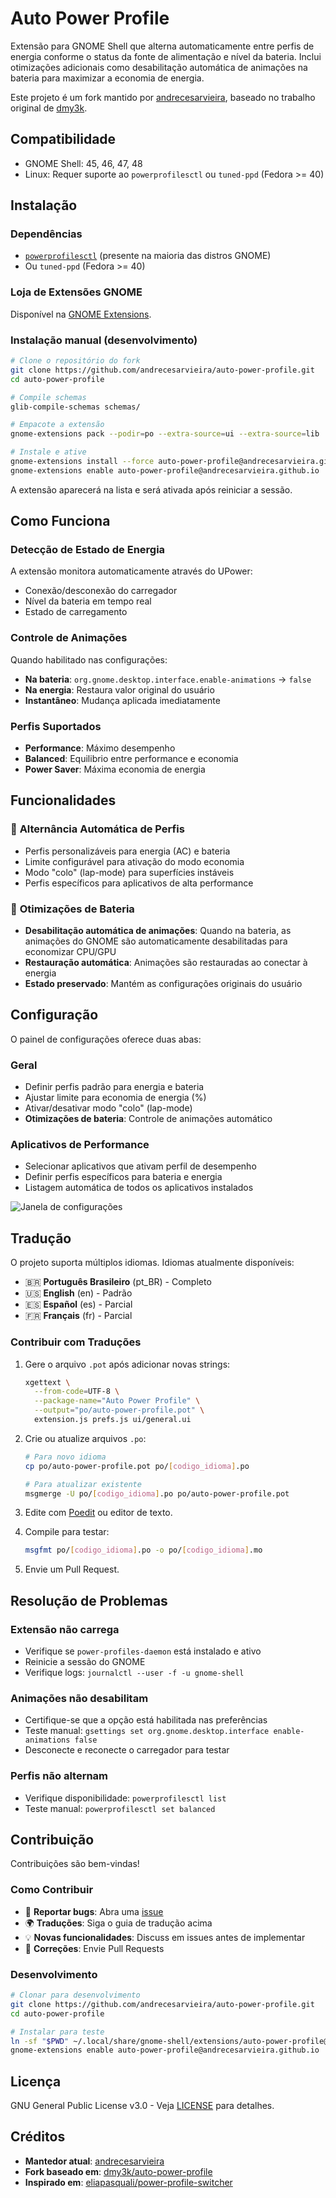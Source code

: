 # Auto Power Profile

Extensão para GNOME Shell que alterna automaticamente entre perfis de energia conforme o status da fonte de alimentação e nível da bateria. Inclui otimizações adicionais como desabilitação automática de animações na bateria para maximizar a economia de energia.

Este projeto é um fork mantido por [andrecesarvieira](https://github.com/andrecesarvieira), baseado no trabalho original de [dmy3k](https://github.com/dmy3k/auto-power-profile).

## Compatibilidade

- GNOME Shell: 45, 46, 47, 48
- Linux: Requer suporte ao `powerprofilesctl` ou `tuned-ppd` (Fedora >= 40)

## Instalação

### Dependências

- [`powerprofilesctl`](https://gitlab.freedesktop.org/upower/power-profiles-daemon) (presente na maioria das distros GNOME)
- Ou `tuned-ppd` (Fedora >= 40)

### Loja de Extensões GNOME

Disponível na [GNOME Extensions](https://extensions.gnome.org/extension/6583/auto-power-profile/).

### Instalação manual (desenvolvimento)

```bash
# Clone o repositório do fork
git clone https://github.com/andrecesarvieira/auto-power-profile.git
cd auto-power-profile

# Compile schemas
glib-compile-schemas schemas/

# Empacote a extensão
gnome-extensions pack --podir=po --extra-source=ui --extra-source=lib

# Instale e ative
gnome-extensions install --force auto-power-profile@andrecesarvieira.github.io.shell-extension.zip
gnome-extensions enable auto-power-profile@andrecesarvieira.github.io
```

A extensão aparecerá na lista e será ativada após reiniciar a sessão.

## Como Funciona

### **Detecção de Estado de Energia**

A extensão monitora automaticamente através do UPower:

- Conexão/desconexão do carregador
- Nível da bateria em tempo real
- Estado de carregamento

### **Controle de Animações**

Quando habilitado nas configurações:

- **Na bateria**: `org.gnome.desktop.interface.enable-animations` → `false`
- **Na energia**: Restaura valor original do usuário
- **Instantâneo**: Mudança aplicada imediatamente

### **Perfis Suportados**

- **Performance**: Máximo desempenho
- **Balanced**: Equilibrio entre performance e economia
- **Power Saver**: Máxima economia de energia

## Funcionalidades

### 🔄 **Alternância Automática de Perfis**

- Perfis personalizáveis para energia (AC) e bateria
- Limite configurável para ativação do modo economia
- Modo "colo" (lap-mode) para superfícies instáveis
- Perfis específicos para aplicativos de alta performance

### 🔋 **Otimizações de Bateria**

- **Desabilitação automática de animações**: Quando na bateria, as animações do GNOME são automaticamente desabilitadas para economizar CPU/GPU
- **Restauração automática**: Animações são restauradas ao conectar à energia
- **Estado preservado**: Mantém as configurações originais do usuário

## Configuração

O painel de configurações oferece duas abas:

### **Geral**

- Definir perfis padrão para energia e bateria
- Ajustar limite para economia de energia (%)
- Ativar/desativar modo "colo" (lap-mode)
- **Otimizações de bateria**: Controle de animações automático

### **Aplicativos de Performance**

- Selecionar aplicativos que ativam perfil de desempenho
- Definir perfis específicos para bateria e energia
- Listagem automática de todos os aplicativos instalados

![Janela de configurações](.github/img/settings.png)

## Tradução

O projeto suporta múltiplos idiomas. Idiomas atualmente disponíveis:

- 🇧🇷 **Português Brasileiro** (pt_BR) - Completo
- 🇺🇸 **English** (en) - Padrão
- 🇪🇸 **Español** (es) - Parcial
- 🇫🇷 **Français** (fr) - Parcial

### **Contribuir com Traduções**

1. Gere o arquivo `.pot` após adicionar novas strings:

   ```bash
   xgettext \
     --from-code=UTF-8 \
     --package-name="Auto Power Profile" \
     --output="po/auto-power-profile.pot" \
     extension.js prefs.js ui/general.ui
   ```

2. Crie ou atualize arquivos `.po`:

   ```bash
   # Para novo idioma
   cp po/auto-power-profile.pot po/[codigo_idioma].po

   # Para atualizar existente
   msgmerge -U po/[codigo_idioma].po po/auto-power-profile.pot
   ```

3. Edite com [Poedit](https://poedit.net/) ou editor de texto.

4. Compile para testar:

   ```bash
   msgfmt po/[codigo_idioma].po -o po/[codigo_idioma].mo
   ```

5. Envie um Pull Request.

## Resolução de Problemas

### **Extensão não carrega**

- Verifique se `power-profiles-daemon` está instalado e ativo
- Reinicie a sessão do GNOME
- Verifique logs: `journalctl --user -f -u gnome-shell`

### **Animações não desabilitam**

- Certifique-se que a opção está habilitada nas preferências
- Teste manual: `gsettings set org.gnome.desktop.interface enable-animations false`
- Desconecte e reconecte o carregador para testar

### **Perfis não alternam**

- Verifique disponibilidade: `powerprofilesctl list`
- Teste manual: `powerprofilesctl set balanced`

## Contribuição

Contribuições são bem-vindas!

### **Como Contribuir**

- 🐛 **Reportar bugs**: Abra uma [issue](https://github.com/andrecesarvieira/auto-power-profile/issues)
- 🌍 **Traduções**: Siga o guia de tradução acima
- 💡 **Novas funcionalidades**: Discuss em issues antes de implementar
- 🔧 **Correções**: Envie Pull Requests

### **Desenvolvimento**

```bash
# Clonar para desenvolvimento
git clone https://github.com/andrecesarvieira/auto-power-profile.git
cd auto-power-profile

# Instalar para teste
ln -sf "$PWD" ~/.local/share/gnome-shell/extensions/auto-power-profile@andrecesarvieira.github.io
gnome-extensions enable auto-power-profile@andrecesarvieira.github.io
```

## Licença

GNU General Public License v3.0 - Veja [LICENSE](LICENSE) para detalhes.

## Créditos

- **Mantedor atual**: [andrecesarvieira](https://github.com/andrecesarvieira)
- **Fork baseado em**: [dmy3k/auto-power-profile](https://github.com/dmy3k/auto-power-profile)
- **Inspirado em**: [eliapasquali/power-profile-switcher](https://github.com/eliapasquali/power-profile-switcher)
